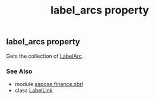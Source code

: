 ﻿---
title: label_arcs property
second_title: Aspose.Finance for Python via .NET API References
description: 
type: docs
weight: 30
url: /python-net/aspose.finance.xbrl/labellink/label_arcs/
is_root: false
---

## label_arcs property


Gets the collection of [LabelArc](/finance/python-net/aspose.finance.xbrl/labelarc).

### See Also
* module [aspose.finance.xbrl](../../)
* class [LabelLink](/finance/python-net/aspose.finance.xbrl/labellink)
